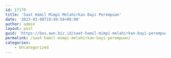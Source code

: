 ```yaml
---
id: 17179
title: 'Saat Hamil Mimpi Melahirkan Bayi Perempuan'
date: '2023-03-08T19:49:58+00:00'
author: admin
layout: post
guid: 'https://bos.awn.biz.id/saat-hamil-mimpi-melahirkan-bayi-perempuan/'
permalink: /saat-hamil-mimpi-melahirkan-bayi-perempuan/
categories:
    - Uncategorized
---
```


